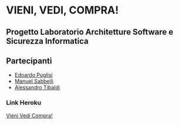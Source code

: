 # VIENI, VEDI, COMPRA!
## Progetto Laboratorio Architetture Software e Sicurezza Informatica

## Partecipanti
* [Edoardo Puglisi](https://github.com/machine1104)
* [Manuel Sabbelli](https://github.com/Sabbo23)
* [Alessandro Tibaldi](https://github.com/Tibbo93)

### Link Heroku
[Vieni Vedi Compra!](https://vienivedicompra.herokuapp.com/)
